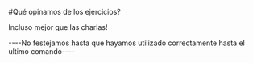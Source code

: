 #Qué opinamos de los ejercicios?

Incluso mejor que las charlas!

----No festejamos hasta que hayamos utilizado correctamente hasta el ultimo comando----

